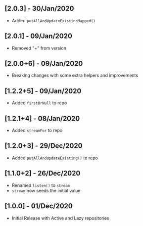 ## [2.0.3] - 30/Jan/2020

* Added `putAllAndUpdateExistingMapped()`
 
## [2.0.1] - 09/Jan/2020

* Removed "+" from version 

## [2.0.0+6] - 09/Jan/2020

* Breaking changes with some extra helpers and improvements

## [1.2.2+5] - 09/Jan/2020

* Added `firstOrNull` to repo

## [1.2.1+4] - 08/Jan/2020

* Added `streamFor` to repo

## [1.2.0+3] - 29/Dec/2020

* Added `putAllAndUpdateExisting()` to repo

## [1.1.0+2] - 26/Dec/2020

* Renamed `listen()` to `stream`
* `stream` now seeds the initial value

## [1.0.0] - 01/Dec/2020

* Initial Release with Active and Lazy repositories
